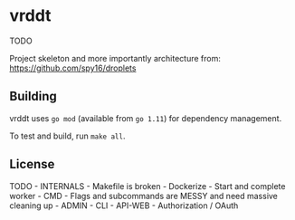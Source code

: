 # vrddt

TODO

Project skeleton and more importantly architecture from: https://github.com/spy16/droplets


## Building

vrddt uses `go mod` (available from `go 1.11`) for dependency management.

To test and build, run `make all`.

## License

TODO
    - INTERNALS
        - Makefile is broken
        - Dockerize
        - Start and complete worker
    - CMD
        - Flags and subcommands are MESSY and need massive cleaning up
        - ADMIN
        - CLI
        - API-WEB
            - Authorization / OAuth
